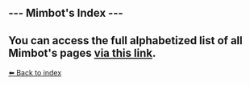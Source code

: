 ## --- Mimbot's Index ---

You can access the full alphabetized list of all Mimbot's pages [via this link](../refs/index.md).
----------
[⬅️ Back to index](../r/#6d30_s)